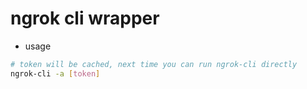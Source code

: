# ngrok cli wrapper

- usage
```sh
# token will be cached, next time you can run ngrok-cli directly
ngrok-cli -a [token]
```
